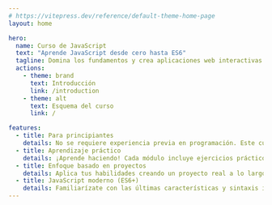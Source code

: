 ```yaml
---
# https://vitepress.dev/reference/default-theme-home-page
layout: home

hero:
  name: Curso de JavaScript
  text: "Aprende JavaScript desde cero hasta ES6"
  tagline: Domina los fundamentos y crea aplicaciones web interactivas
  actions:
    - theme: brand
      text: Introducción
      link: /introduction
    - theme: alt
      text: Esquema del curso
      link: /

features:
  - title: Para principiantes
    details: No se requiere experiencia previa en programación. Este curso comienza con los conceptos básicos y progresa gradualmente hacia temas avanzados.
  - title: Aprendizaje práctico
    details: ¡Aprende haciendo! Cada módulo incluye ejercicios prácticos y ejemplos de código para solidificar tu comprensión.
  - title: Enfoque basado en proyectos
    details: Aplica tus habilidades creando un proyecto real a lo largo del curso, poniendo en práctica tus conocimientos.
  - title: JavaScript moderno (ES6+)
    details: Familiarízate con las últimas características y sintaxis introducidas en ECMAScript 6 (ES6) y versiones posteriores.
---
```

